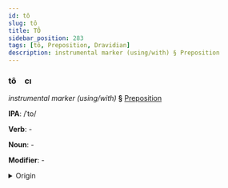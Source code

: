 ```yaml
---
id: tô
slug: tô
title: TÔ
sidebar_position: 283
tags: [tô, Preposition, Dravidian]
description: instrumental marker (using/with) § Preposition
---
```


### tô&emsp;<span kind="abugida">cı</span>

*instrumental marker (using/with)* **§** [Preposition](../../tags/Preposition)

**IPA**: /ˈto/

**Verb**: -

**Noun**: -

**Modifier**: -

<details>
    <summary>Origin</summary>
    Telugu తో tō /toː/<br/>
    <em>Dravidian Language Family</em>
</details>